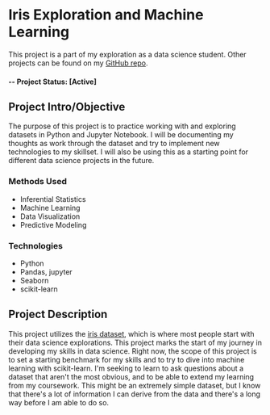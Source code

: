 # Iris Exploration and Machine Learning 
This project is a part of my exploration as a data science student. Other projects can be found on my [GitHub repo](https://github.com/erik-bach).

#### -- Project Status: [Active]

## Project Intro/Objective
The purpose of this project is to practice working with and exploring datasets in Python and Jupyter Notebook. I will be documenting my thoughts as work through the dataset and try to implement new technologies to my skillset. I will also be using this as a starting point for different data science projects in the future.

### Methods Used
* Inferential Statistics
* Machine Learning
* Data Visualization
* Predictive Modeling

### Technologies
* Python
* Pandas, jupyter
* Seaborn
* scikit-learn

## Project Description
This project utilizes the [iris dataset](https://www.kaggle.com/datasets/uciml/iris?datasetId=19&sortBy=voteCount), which is where most people start with their data science explorations. This project marks the start of my journey in developing my skills in data science. Right now, the scope of this project is to set a starting benchmark for my skills and to try to dive into machine learning with scikit-learn. I'm seeking to learn to ask questions about a dataset that aren't the most obvious, and to be able to extend my learning from my coursework. This might be an extremely simple dataset, but I know that there's a lot of information I can derive from the data and there's a long way before I am able to do so.

